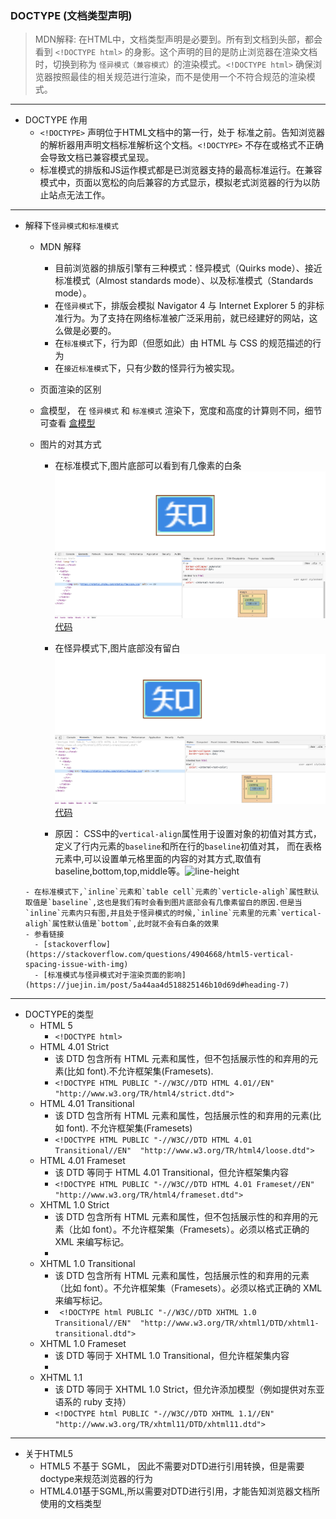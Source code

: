 ### DOCTYPE (文档类型声明)
> MDN解释: 在HTML中，文档类型声明是必要到。所有到文档到头部，都会看到 `<!DOCTYPE html>` 的身影。这个声明的目的是防止浏览器在渲染文档时，切换到称为 `怪异模式（兼容模式）`的渲染模式。`<!DOCTYPE html>` 确保浏览器按照最佳的相关规范进行渲染，而不是使用一个不符合规范的渲染模式。

---
- DOCTYPE 作用
   - `<!DOCTYPE>` 声明位于HTML文档中的第一行，处于<html> 标准之前。告知浏览器的解析器用声明文档标准解析这个文档。`<!DOCTYPE>` 不存在或格式不正确会导致文档已兼容模式呈现。
   - 标准模式的排版和JS运作模式都是已浏览器支持的最高标准运行。在兼容模式中，页面以宽松的向后兼容的方式显示，模拟老式浏览器的行为以防止站点无法工作。
  
---

- 解释下`怪异模式和标准模式`
  - MDN 解释 
    -  目前浏览器的排版引擎有三种模式：怪异模式（Quirks mode）、接近标准模式（Almost standards mode）、以及标准模式（Standards mode）。
    -  在`怪异模式`下，排版会模拟 Navigator 4 与 Internet Explorer 5 的非标准行为。为了支持在网络标准被广泛采用前，就已经建好的网站，这么做是必要的。
    -  在`标准模式`下，行为即（但愿如此）由 HTML 与 CSS 的规范描述的行为
    -  在`接近标准模式`下，只有少数的怪异行为被实现。
  -  页面渲染的区别
    -  盒模型， 在 `怪异模式` 和 `标准模式` 渲染下，宽度和高度的计算则不同，细节可查看 [盒模型](https://github.com/Sally-he/Learing/blob/master/css/盒模型.md)
    -  图片的对其方式
  
        - 在标准模式下,图片底部可以看到有几像素的白条  
     ![标准模式](https://github.com/Sally-he/Learing/blob/master/img/标准模式.png) [代码](https://github.com/Sally-he/Learing/blob/master/html/docutype_test.html)

        - 在怪异模式下,图片底部没有留白 
     ![怪异模式](https://github.com/Sally-he/Learing/blob/master/img/怪异模式.png) [代码](https://github.com/Sally-he/Learing/blob/master/html/docutype_test2.html)
       -  原因： CSS中的`vertical-align`属性用于设置对象的初值对其方式，定义了行内元素的`baseline`和所在行的`baseline`初值对其， 而在表格元素中,可以设置单元格里面的内容的对其方式,取值有baseline,bottom,top,middle等。![line-height](https://user-gold-cdn.xitu.io/2017/12/28/1609c3b844a0e9e9?imageView2/0/w/1280/h/960/format/webp/ignore-error/1)

      - 在标准模式下,`inline`元素和`table cell`元素的`verticle-aligh`属性默认取值是`baseline`,这也是我们有时会看到图片底部会有几像素留白的原因.但是当`inline`元素内只有图,并且处于怪异模式的时候,`inline`元素里的元素`vertical-aligh`属性默认值是`bottom`,此时就不会有白条的效果
      - 参看链接
        - [stackoverflow](https://stackoverflow.com/questions/4904668/html5-vertical-spacing-issue-with-img)
        - [标准模式与怪异模式对于渲染页面的影响](https://juejin.im/post/5a44aa4d518825146b10d69d#heading-7)
  
---

- DOCTYPE的类型
  - HTML 5
     -  `<!DOCTYPE html>` 
  -  HTML 4.01 Strict
     -  该 DTD 包含所有 HTML 元素和属性，但不包括展示性的和弃用的元素(比如 font).不允许框架集(Framesets).
     - `<!DOCTYPE HTML PUBLIC "-//W3C//DTD HTML 4.01//EN" "http://www.w3.org/TR/html4/strict.dtd">`
  -  HTML 4.01 Transitional
     - 该 DTD 包含所有 HTML 元素和属性，包括展示性的和弃用的元素(比如 font). 不允许框架集(Framesets)
     - `<!DOCTYPE HTML PUBLIC "-//W3C//DTD HTML 4.01 Transitional//EN"  "http://www.w3.org/TR/html4/loose.dtd">`
  -  HTML 4.01 Frameset
     - 该 DTD 等同于 HTML 4.01 Transitional，但允许框架集内容
     - `<!DOCTYPE HTML PUBLIC "-//W3C//DTD HTML 4.01 Frameset//EN"  "http://www.w3.org/TR/html4/frameset.dtd">`
  -  XHTML 1.0 Strict
     - 该 DTD 包含所有 HTML 元素和属性，但不包括展示性的和弃用的元素（比如 font）。不允许框架集（Framesets）。必须以格式正确的 XML 来编写标记。
     -  <!DOCTYPE html PUBLIC "-//W3C//DTD XHTML 1.0 Strict//EN"  "http://www.w3.org/TR/xhtml1/DTD/xhtml1-strict.dtd">
  -  XHTML 1.0 Transitional
     -  该 DTD 包含所有 HTML 元素和属性，包括展示性的和弃用的元素（比如 font）。不允许框架集（Framesets）。必须以格式正确的 XML 来编写标记。
     -  ` <!DOCTYPE html PUBLIC "-//W3C//DTD XHTML 1.0 Transitional//EN"  "http://www.w3.org/TR/xhtml1/DTD/xhtml1-transitional.dtd">`
  -  XHTML 1.0 Frameset 
     - 该 DTD 等同于 XHTML 1.0 Transitional，但允许框架集内容
     - <!DOCTYPE html PUBLIC "-//W3C//DTD XHTML 1.0 Frameset//EN"  "http://www.w3.org/TR/xhtml1/DTD/xhtml1-frameset.dtd">
  - XHTML 1.1
     -  该 DTD 等同于 XHTML 1.0 Strict，但允许添加模型（例如提供对东亚语系的 ruby 支持）
     - `<!DOCTYPE html PUBLIC "-//W3C//DTD XHTML 1.1//EN" "http://www.w3.org/TR/xhtml11/DTD/xhtml11.dtd">`
  
---
- 关于HTML5
  - HTML5 不基于 SGML， 因此不需要对DTD进行引用转换，但是需要doctype来规范浏览器的行为
  - HTML4.01基于SGML,所以需要对DTD进行引用，才能告知浏览器文档所使用的文档类型